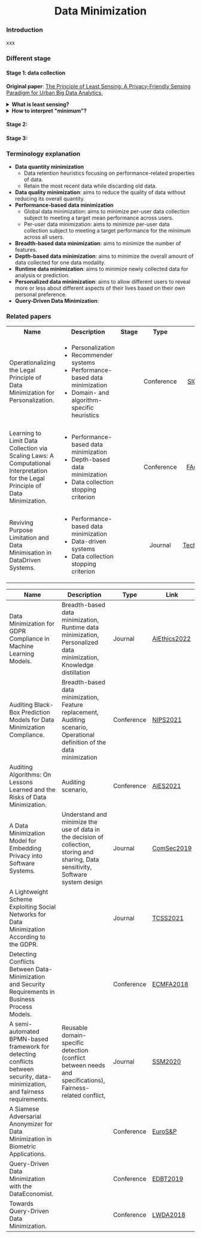 <h1 align="center">
  <b>Data Minimization</b><br>
</h1>

### Introduction

xxx

### Different stage

#### Stage 1: data collection

**Original paper**: [The Principle of Least Sensing: A Privacy-Friendly Sensing Paradigm for Urban Big Data Analytics.](https://dl.acm.org/doi/abs/10.1145/3522696)

<details>
<summary><strong>What is least sensing?</strong></summary>
<em>When conducting urban big data analysis involving personal data, a data processing entity must sense and collect only the minimum information necessary for the specified analysis purpose.</em>
</details>

<details>
<summary><strong>How to interpret "minimum"?</strong></summary>
The first and perhaps most intuitive explanation of minimum is on the <em>data quantity</em>, i.e., sensing the smallest amount of data required for the purpose. Actually, other interpretations exist, such as <em>data precision</em>, <em>data sensitivity</em>, and <em>data predictability</em>.
</details>

#### Stage 2: 

#### Stage 3:

### Terminology explanation
+ **Data quantity minimization**
  + Data retention heuristics focusing on performance-related properties of data.
  + Retain the most recent data while discarding old data.
+ **Data quality minimization**: aims to reduce the quality of data without reducing its overall quantity.
+ **Performance-based data minimization**
  + Global data minimization: aims to minimize per-user data collection subject to meeting a target mean performance across users.
  + Per-user data minimization: aims to minimize per-user data collection subject to meeting a target performance for the minimum across all users.
+ **Breadth-based data minimization**: aims to minimize the number of features.
+ **Depth-based data minimization**: aims to minimize the overall amount of data collected for one data modality.
+ **Runtime data minimization**: aims to minimize newly collected data for analysis or prediction.
+ **Personalized data minimization**: aims to allow different users to reveal more or less about different aspects of their lives based on their own personal preference.
+ **Query-Driven Data Minimization**:

### Related papers
<table>
  <tbody>
    <tr>
      <th>Name</th>
      <th align="center">Description</th>
      <th align="center">Stage</th>
      <th align="center">Type</th>
      <th align="center">Link</th>
    </tr>
    <tr>
      <td align="left">Operationalizing the Legal Principle of Data Minimization for Personalization.</td>
      <td align="left">
        <ul>
          <li>Personalization</li>
          <li>Recommender systems</li>
          <li>Performance-based data minimization</li>
          <li>Domain- and algorithm-specific heuristics</li>
        </ul>
      </td>
      <td align="center"></td>
      <td align="center">Conference</td>
      <td align="center">
        <a href="https://dl.acm.org/doi/abs/10.1145/3397271.3401034">
          SIGIR2020
        </a>
      </td>
    </tr>
    <tr>
      <td align="left">Learning to Limit Data Collection via Scaling Laws: A Computational Interpretation for the Legal Principle of Data Minimization.</td>
      <td align="left">
        <ul>
          <li>Performance-based data minimization</li>
          <li>Depth-based data minimization</li>
          <li>Data collection stopping criterion</li>
        </ul>
      </td>
      <td align="center"></td>
      <td align="center">Conference</td>
      <td align="center">
        <a href="https://dl.acm.org/doi/abs/10.1145/3531146.3533148">
          FAccT2022
        </a>
      </td>
    </tr>
    <tr>
      <td align="left">Reviving Purpose Limitation and Data Minimisation in DataDriven Systems.</td>
      <td align="left">
        <ul>
          <li>Performance-based data minimization</li>
          <li>Data-driven systems</li>
          <li>Data collection stopping criterion</li>
        </ul>
      </td>
      <td align="center"></td>
      <td align="center">Journal</td>
      <td align="center">
        <a href="https://techreg.org/article/download/10986/version/10973/11960/20667">
          TechReg2021
        </a>
      </td>
    </tr>
  </tbody>
</table>

| Name        | Description | Type        | Link        |
| ----------- | ----------- | ----------- | ----------- |
| Data Minimization for GDPR Compliance in Machine Learning Models. | Breadth-based data minimization, Runtime data minimization, Personalized data minimization, Knowledge distillation | Journal | [AIEthics2022](https://link.springer.com/article/10.1007/s43681-021-00095-8) |
| Auditing Black-Box Prediction Models for Data Minimization Compliance. | Breadth-based data minimization, Feature replacement, Auditing scenario, Operational definition of the data minimization | Conference | [NIPS2021](https://proceedings.neurips.cc/paper/2021/file/ac6b3cce8c74b2e23688c3e45532e2a7-Paper.pdf) |
| Auditing Algorithms: On Lessons Learned and the Risks of Data Minimization. | Auditing scenario,  | Conference | [AIES2021](https://dl.acm.org/doi/abs/10.1145/3375627.3375852) |
| A Data Minimization Model for Embedding Privacy into Software Systems. | Understand and minimize the use of data in the decision of collection, storing and sharing, Data sensitivity, Software system design | Journal | [ComSec2019](https://www.sciencedirect.com/science/article/pii/S0167404818309106) |
| A Lightweight Scheme Exploiting Social Networks for Data Minimization According to the GDPR. | | Journal | [TCSS2021](https://ieeexplore.ieee.org/abstract/document/9330798) |
| Detecting Conflicts Between Data-Minimization and Security Requirements in Business Process Models. | | Conference | [ECMFA2018](https://link.springer.com/chapter/10.1007/978-3-319-92997-2_12) |
| A semi-automated BPMN-based framework for detecting conflicts between security, data-minimization, and fairness requirements. | Reusable domain-specific detection (conflict between needs and specifications), Fairness-related conflict,  | Journal | [SSM2020](https://link.springer.com/article/10.1007/s10270-020-00781-x) |
| A Siamese Adversarial Anonymizer for Data Minimization in Biometric Applications. | | Conference | [EuroS&P](https://ieeexplore.ieee.org/abstract/document/9229760) |
| Query-Driven Data Minimization with the DataEconomist. | | Conference | [EDBT2019](https://openproceedings.org/2019/conf/edbt/EDBT19_paper_365.pdf) |
| Towards Query-Driven Data Minimization. | | Conference | [LWDA2018](https://ceur-ws.org/Vol-2191/paper39.pdf) |


<!-- #### Data precision

#### Data sensitivity

#### Data predictability -->